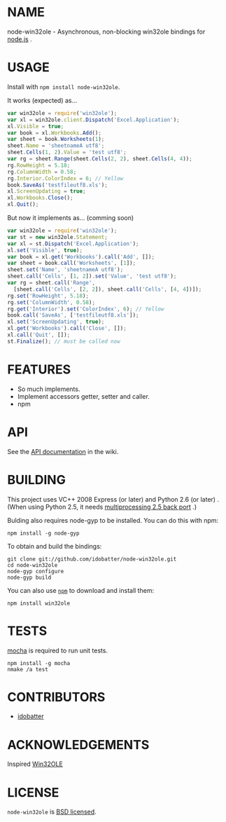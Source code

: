 # NAME

node-win32ole - Asynchronous, non-blocking win32ole bindings for [node.js](https://github.com/joyent/node) .


# USAGE

Install with `npm install node-win32ole`.

It works (expected) as...

``` js
var win32ole = require('win32ole');
var xl = win32ole.client.Dispatch('Excel.Application');
xl.Visible = true;
var book = xl.Workbooks.Add();
var sheet = book.Worksheets(1);
sheet.Name = 'sheetnameA utf8';
sheet.Cells(1, 2).Value = 'test utf8';
var rg = sheet.Range(sheet.Cells(2, 2), sheet.Cells(4, 4));
rg.RowHeight = 5.18;
rg.ColumnWidth = 0.58;
rg.Interior.ColorIndex = 6; // Yellow
book.SaveAs('testfileutf8.xls');
xl.ScreenUpdating = true;
xl.Workbooks.Close();
xl.Quit();
```

But now it implements as... (comming soon)

``` js
var win32ole = require('win32ole');
var st = new win32ole.Statement;
var xl = st.Dispatch('Excel.Application');
xl.set('Visible', true);
var book = xl.get('Workbooks').call('Add', []);
var sheet = book.call('Worksheets', [1]);
sheet.set('Name', 'sheetnameA utf8');
sheet.call('Cells', [1, 2]).set('Value', 'test utf8');
var rg = sheet.call('Range',
  [sheet.call('Cells', [2, 2]), sheet.call('Cells', [4, 4])]);
rg.set('RowHeight', 5.18);
rg.set('ColumnWidth', 0.58);
rg.get('Interior').set('ColorIndex', 6); // Yellow
book.call('SaveAs', ['testfileutf8.xls']);
xl.set('ScreenUpdating', true);
xl.get('Workbooks').call('Close', []);
xl.call('Quit', []);
st.Finalize(); // must be called now
```


# FEATURES

* So much implements.
* Implement accessors getter, setter and caller.
* npm


# API

See the [API documentation](https://github.com/idobatter/node-win32ole/wiki) in the wiki.


# BUILDING

This project uses VC++ 2008 Express (or later) and Python 2.6 (or later) .
(When using Python 2.5, it needs [multiprocessing 2.5 back port](http://pypi.python.org/pypi/multiprocessing/) .)

Bulding also requires node-gyp to be installed. You can do this with npm:

    npm install -g node-gyp

To obtain and build the bindings:

    git clone git://github.com/idobatter/node-win32ole.git
    cd node-win32ole
    node-gyp configure
    node-gyp build

You can also use [`npm`](https://github.com/isaacs/npm) to download and install them:

    npm install win32ole


# TESTS

[mocha](https://github.com/visionmedia/mocha) is required to run unit tests.

    npm install -g mocha
    nmake /a test


# CONTRIBUTORS

* [idobatter](https://github.com/idobatter)


# ACKNOWLEDGEMENTS

Inspired [Win32OLE](http://www.ruby-doc.org/stdlib/libdoc/win32ole/rdoc/)


# LICENSE

`node-win32ole` is [BSD licensed](https://github.com/idobatter/node-win32ole/raw/master/LICENSE).

